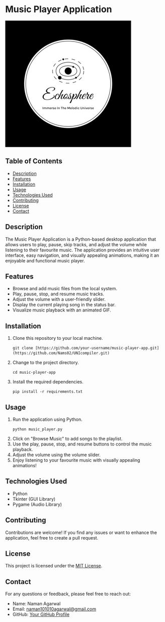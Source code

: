 # Music Player Application

![Project Logo](logo.png)

## Table of Contents

- [Description](#description)
- [Features](#features)
- [Installation](#installation)
- [Usage](#usage)
- [Technologies Used](#technologies-used)
- [Contributing](#contributing)
- [License](#license)
- [Contact](#contact)

## Description

The Music Player Application is a Python-based desktop application that allows users to play, pause, skip tracks, and adjust the volume while listening to their favourite music. The application provides an intuitive user interface, easy navigation, and visually appealing animations, making it an enjoyable and functional music player.

## Features

- Browse and add music files from the local system.
- Play, pause, stop, and resume music tracks.
- Adjust the volume with a user-friendly slider.
- Display the current playing song in the status bar.
- Visualize music playback with an animated GIF.

## Installation

1. Clone this repository to your local machine.
   ```
   git clone [https://github.com/your-username/music-player-app.git](https://github.com/Nams02/UNIcompiler.git)
   ```
2. Change to the project directory.
   ```
   cd music-player-app
   ```
3. Install the required dependencies.
   ```
   pip install -r requirements.txt
   ```

## Usage

1. Run the application using Python.
   ```
   python music_player.py
   ```
2. Click on "Browse Music" to add songs to the playlist.
3. Use the play, pause, stop, and resume buttons to control the music playback.
4. Adjust the volume using the volume slider.
5. Enjoy listening to your favourite music with visually appealing animations!

## Technologies Used

- Python
- Tkinter (GUI Library)
- Pygame (Audio Library)

## Contributing

Contributions are welcome! If you find any issues or want to enhance the application, feel free to create a pull request.

## License

This project is licensed under the [MIT License](LICENSE).

## Contact

For any questions or feedback, please feel free to reach out:

- Name: Naman Agarwal
- Email: naman101010agarwal@gmail.com
- GitHub: [Your GitHub Profile](https://github.com/Nams02)
